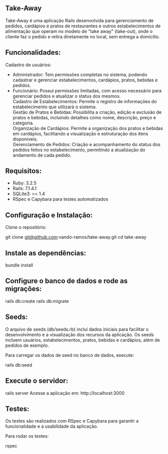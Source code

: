 Take-Away
-
Take-Away é uma aplicação Rails desenvolvida para gerenciamento de pedidos, cardápios e pratos de restaurantes e outros estabelecimentos de alimentação que operam no modelo de "take away" (take-out), onde o cliente faz o pedido e retira diretamente no local, sem entrega a domicílio.

Funcionalidades:
-
Cadastro de usuários:
- Administrador: Tem permissões completas no sistema, podendo cadastrar e gerenciar estabelecimentos, cardápios, pratos, bebidas e pedidos.  
- Funcionário: Possui permissões limitadas, com acesso necessário para gerenciar pedidos e atualizar o status dos mesmos.  
Cadastro de Estabelecimentos: Permite o registro de informações do estabelecimento que utilizará o sistema.  
Gestão de Pratos e Bebidas: Possibilita a criação, edição e exclusão de pratos e bebidas, incluindo detalhes como nome, descrição, preço e categoria.  
Organização de Cardápios: Permite a organização dos pratos e bebidas em cardápios, facilitando a visualização e estruturação dos itens disponíveis.  
Gerenciamento de Pedidos: Criação e acompanhamento do status dos pedidos feitos no estabelecimento, permitindo a atualização do andamento de cada pedido.  

Requisitos:
-
- Ruby: 3.2.5  
- Rails: 7.1.4.1  
- SQLite3: >= 1.4  
- RSpec e Capybara para testes automatizados  

Configuração e Instalação:
-
Clone o repositório:

git clone git@github.com:vando-ramos/take-away.git
cd take-away

Instale as dependências:
-
bundle install

Configure o banco de dados e rode as migrações:
-
rails db:create
rails db:migrate

Seeds:
-
O arquivo de seeds (db/seeds.rb) inclui dados iniciais para facilitar o desenvolvimento e a visualização dos recursos da aplicação. Os seeds incluem usuários, estabelecimentos, pratos, bebidas e cardápios, além de pedidos de exemplo.

Para carregar os dados de seed no banco de dados, execute:

rails db:seed

Execute o servidor:
-
rails server
Acesse a aplicação em: http://localhost:3000

Testes:
-
Os testes são realizados com RSpec e Capybara para garantir a funcionalidade e a usabilidade da aplicação.

Para rodar os testes:

rspec


